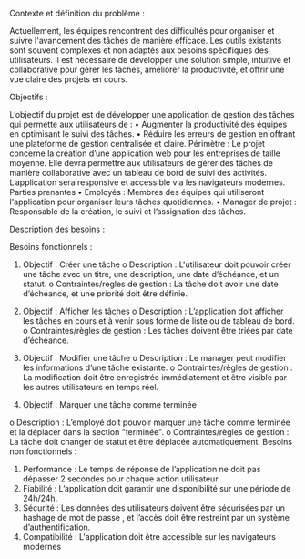 Contexte et définition du problème : 

Actuellement, les équipes rencontrent des difficultés pour organiser et suivre l'avancement des tâches de manière efficace. Les outils existants sont souvent complexes et non adaptés aux besoins spécifiques des utilisateurs. Il est nécessaire de développer une solution simple, intuitive et collaborative pour gérer les tâches, améliorer la productivité, et offrir une vue claire des projets en cours.


Objectifs : 

L’objectif du projet est de développer une application de gestion des tâches qui permette aux utilisateurs de :
•	Augmenter la productivité des équipes en optimisant le suivi des tâches.
•	Réduire les erreurs de gestion en offrant une plateforme de gestion centralisée et claire.
Périmètre : 
Le projet concerne la création d’une application web pour les entreprises de taille moyenne. Elle devra permettre aux utilisateurs de gérer des tâches de manière collaborative avec un tableau de bord de suivi des activités. L’application sera responsive et accessible via les navigateurs modernes.
Parties prenantes
•	Employés : Membres des équipes qui utiliseront l'application pour organiser leurs tâches quotidiennes.
•	Manager de projet : Responsable de la création, le suivi et l’assignation des tâches.


Description des besoins :

Besoins fonctionnels : 

1.	Objectif : Créer une tâche
o	Description : L'utilisateur doit pouvoir créer une tâche avec un titre, une description, une date d’échéance, et un statut.
o	Contraintes/règles de gestion : La tâche doit avoir une date d’échéance, et une priorité doit être définie.
2.	Objectif : Afficher les tâches
o	Description : L’application doit afficher les tâches en cours et à venir sous forme de liste ou de tableau de bord.
o	Contraintes/règles de gestion : Les tâches doivent être triées par date d’échéance.
3.	Objectif : Modifier une tâche
o	Description : Le manager peut modifier les informations d’une tâche existante.
o	Contraintes/règles de gestion : La modification doit être enregistrée immédiatement et être visible par les autres utilisateurs en temps réel.

4.	Objectif : Marquer une tâche comme terminée
   
o	Description : L’employé doit pouvoir marquer une tâche comme terminée et la déplacer dans la section "terminée".
o	Contraintes/règles de gestion : La tâche doit changer de statut et être déplacée automatiquement.
Besoins non fonctionnels :
1.	Performance : Le temps de réponse de l’application ne doit pas dépasser 2 secondes pour chaque action utilisateur.
2.	Fiabilité : L’application doit garantir une disponibilité sur une période de 24h/24h.
3.	Sécurité : Les données des utilisateurs doivent être sécurisées par un hashage de mot de passe , et l’accès doit être restreint par un système d’authentification. 
4.	Compatibilité : L'application doit être accessible sur les navigateurs modernes 


